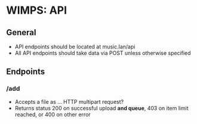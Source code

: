 # WIMPS: API

## General
* API endpoints should be located at music.lan/api
* All API endpoints should take data via POST unless otherwise specified

## Endpoints
### /add
* Accepts a file as ... HTTP multipart request?
* Returns status 200 on successful upload **and queue**, 403 on item limit reached, or 400 on other error
